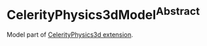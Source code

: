 # CelerityPhysics3dModel<sup>Abstract</sup>

Model part of [CelerityPhysics3d extension](../Celerity/README.md#celerityphysics3d).
